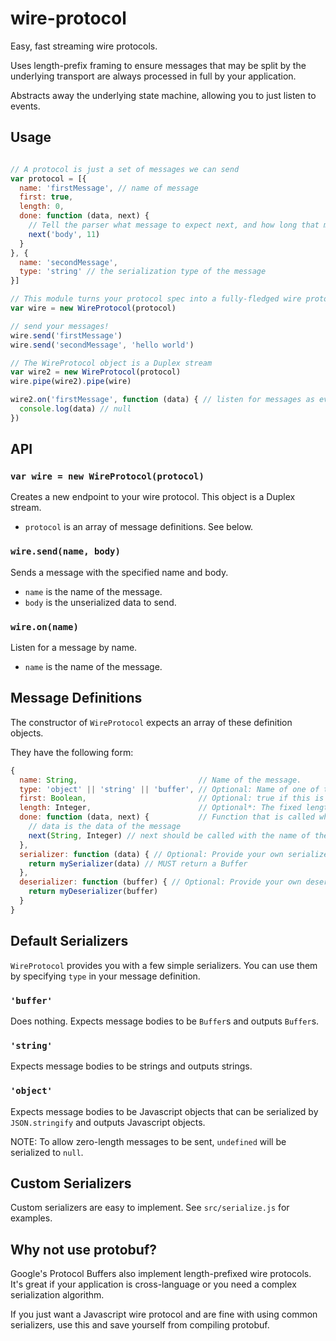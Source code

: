 # wire-protocol

Easy, fast streaming wire protocols.

Uses length-prefix framing to ensure messages that may be split by the underlying transport are always processed in full by your application.

Abstracts away the underlying state machine, allowing you to just listen to events.

## Usage

```javascript

// A protocol is just a set of messages we can send
var protocol = [{
  name: 'firstMessage', // name of message
  first: true,
  length: 0,
  done: function (data, next) {
    // Tell the parser what message to expect next, and how long that message will be
    next('body', 11)
  }
}, {
  name: 'secondMessage',
  type: 'string' // the serialization type of the message
}]

// This module turns your protocol spec into a fully-fledged wire protocol
var wire = new WireProtocol(protocol)

// send your messages!
wire.send('firstMessage')
wire.send('secondMessage', 'hello world')

// The WireProtocol object is a Duplex stream
var wire2 = new WireProtocol(protocol)
wire.pipe(wire2).pipe(wire)

wire2.on('firstMessage', function (data) { // listen for messages as events
  console.log(data) // null
})
```

## API

### `var wire = new WireProtocol(protocol)`
Creates a new endpoint to your wire protocol. This object is a Duplex stream.
- `protocol` is an array of message definitions. See below.

### `wire.send(name, body)`
Sends a message with the specified name and body.
- `name` is the name of the message.
- `body` is the unserialized data to send.

### `wire.on(name)`
Listen for a message by name.
- `name` is the name of the message.

## Message Definitions
The constructor of `WireProtocol` expects an array of these definition objects.

They have the following form:
```javascript
{
  name: String,                           // Name of the message.
  type: 'object' || 'string' || 'buffer', // Optional: Name of one of the default (de)serializers. (See below).
  first: Boolean,                         // Optional: true if this is the first message expected.
  length: Integer,                        // Optional*: The fixed length of this message (*required for the first message)
  done: function (data, next) {           // Function that is called when this message is done parsing.
    // data is the data of the message
    next(String, Integer) // next should be called with the name of the next expected message, and it's expected length
  },
  serializer: function (data) { // Optional: Provide your own serializer
    return mySerializer(data) // MUST return a Buffer
  },
  deserializer: function (buffer) { // Optional: Provide your own deserializer
    return myDeserializer(buffer)
  }
}
```

## Default Serializers
`WireProtocol` provides you with a few simple serializers. You can use them by specifying `type` in your message definition.

### `'buffer'`
Does nothing. Expects message bodies to be `Buffer`s and outputs `Buffer`s.

### `'string'`
Expects message bodies to be strings and outputs strings.

### `'object'`
Expects message bodies to be Javascript objects that can be serialized by `JSON.stringify` and outputs Javascript objects.

NOTE: To allow zero-length messages to be sent, `undefined` will be serialized to `null`.

## Custom Serializers
Custom serializers are easy to implement. See `src/serialize.js` for examples.

## Why not use protobuf?
Google's Protocol Buffers also implement length-prefixed wire protocols. It's great if your application is cross-language or you need a complex serialization algorithm.

If you just want a Javascript wire protocol and are fine with using common serializers, use this and save yourself from compiling protobuf.

